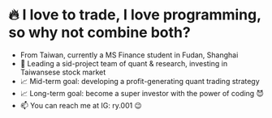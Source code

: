 # 🔥 I love to trade, I love programming, so why not combine both?
- From Taiwan, currently a MS Finance student in Fudan, Shanghai
- 🏀 Leading a sid-project team of quant & research, investing in Taiwansese stock market
- 📈 Mid-term goal: developing a profit-generating quant trading strategy
- 📈 Long-term goal: become a super investor with the power of coding 😈
- 📫 You can reach me at IG: ry.001 😉
